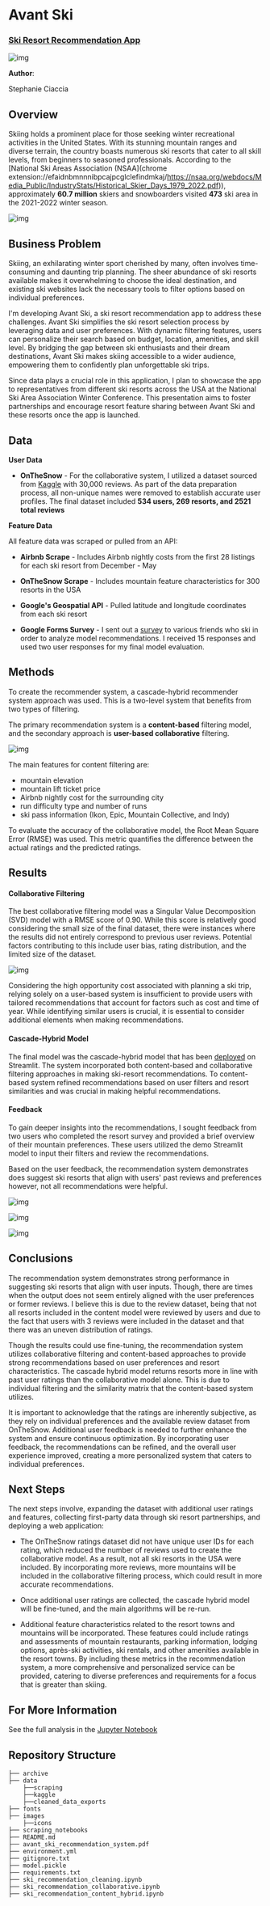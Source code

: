 # Avant Ski 
### [Ski Resort Recommendation App](https://stephcia-ski-recommendation-system-ski-model-stephanie-zs77j6.streamlit.app/)

![img](images/whistler_banner.png)

**Author**:

Stephanie Ciaccia

## Overview

Skiing holds a prominent place for those seeking winter recreational activities in the United States. With its stunning mountain ranges and diverse terrain, the country boasts numerous ski resorts that cater to all skill levels, from beginners to seasoned professionals. According to the [National Ski Areas Association (NSAA](chrome extension://efaidnbmnnnibpcajpcglclefindmkaj/https://nsaa.org/webdocs/Media_Public/IndustryStats/Historical_Skier_Days_1979_2022.pdf)), approximately **60.7 million** skiers and snowboarders visited **473** ski area in the 2021-2022 winter season.

![img](images/market_overview.png)

## Business Problem

Skiing, an exhilarating winter sport cherished by many, often involves time-consuming and daunting trip planning. The sheer abundance of ski resorts available makes it overwhelming to choose the ideal destination, and existing ski websites lack the necessary tools to filter options based on individual preferences.

I'm developing Avant Ski, a ski resort recommendation app to address these challenges. Avant Ski simplifies the ski resort selection process by leveraging data and user preferences. With dynamic filtering features, users can personalize their search based on budget, location, amenities, and skill level. By bridging the gap between ski enthusiasts and their dream destinations, Avant Ski makes skiing accessible to a wider audience, empowering them to confidently plan unforgettable ski trips.

Since data plays a crucial role in this application, I plan to showcase the app to representatives from different ski resorts across the USA at the National Ski Area Association Winter Conference. This presentation aims to foster partnerships and encourage resort feature sharing between Avant Ski and these resorts once the app is launched.

## Data

**User Data**

- **OnTheSnow** - For the collaborative system, I utilized a dataset sourced from [Kaggle](https://www.kaggle.com/datasets/fredkellner/onthesnow-ski-area-reviews) with 30,000 reviews. As part of the data preparation process, all non-unique names were removed to establish accurate user profiles. The final dataset included **534 users, 269 resorts, and 2521 total reviews**

**Feature Data**

All feature data was scraped or pulled from an API:

- **Airbnb Scrape** - Includes Airbnb nightly costs from the first 28 listings for each ski resort from December - May

- **OnTheSnow Scrape** - Includes mountain feature characteristics for 300 resorts in the USA

- **Google's Geospatial API** - Pulled latitude and longitude coordinates from each ski resort

- **Google Forms Survey** - I sent out a [survey](https://forms.gle/PTv41GV71XyPREF26) to various friends who ski in order to analyze model recommendations. I received 15 responses and used two user responses for my final model evaluation.

## Methods

To create the recommender system, a cascade-hybrid recommender system approach was used. This is a two-level system that benefits from two types of filtering. 

The primary recommendation system is a **content-based** filtering model, and the secondary approach is **user-based collaborative** filtering.

![img](images/cascade_hybrid_schema.png)

The main features for content filtering are:
- mountain elevation
- mountain lift ticket price
- Airbnb nightly cost for the surrounding city
- run difficulty type and number of runs
- ski pass information (Ikon, Epic, Mountain Collective, and Indy)

To evaluate the accuracy of the collaborative model, the Root Mean Square Error (RMSE) was used. This metric quantifies the difference between the actual ratings and the predicted ratings.

## Results

#### Collaborative Filtering

The best collaborative filtering model was a Singular Value Decomposition (SVD) model with a RMSE score of 0.90. While this score is relatively good considering the small size of the final dataset, there were instances where the results did not entirely correspond to previous user reviews. Potential factors contributing to this include user bias, rating distribution, and the limited size of the dataset. 

![img](images/rating_distribution.png)

Considering the high opportunity cost associated with planning a ski trip, relying solely on a user-based system is insufficient to provide users with tailored recommendations that account for factors such as cost and time of year. While identifying similar users is crucial, it is essential to consider additional elements when making recommendations.

#### Cascade-Hybrid Model

The final model was the cascade-hybrid model that has been [deployed](https://stephcia-ski-recommendation-system-ski-model-stephanie-zs77j6.streamlit.app/) on Streamlit. The system incorporated both content-based and collaborative filtering approaches in making ski-resort recommendations. To content-based system refined recommendations based on user filters and resort similarities and was crucial in making helpful recommendations. 

####  Feedback

To gain deeper insights into the recommendations, I sought feedback from two users who completed the resort survey and provided a brief overview of their mountain preferences. These users utilized the demo Streamlit model to input their filters and review the recommendations.

Based on the user feedback, the recommendation system demonstrates does suggest ski resorts that align with users' past reviews and preferences however, not all recommendations were helpful.

![img](images/user_1_2.png)

![img](images/user_2_2.png)

![img](images/user_2_travel.png)

## Conclusions

The recommendation system demonstrates strong performance in suggesting ski resorts that align with user inputs. Though, there are times when the output does not seem entirely aligned with the user preferences or former reviews. I believe this is due to the review dataset, being that not all resorts included in the content model were reviewed by users and due to the fact that users with 3 reviews were included in the dataset and that there was an uneven distribution of ratings.

Though the results could use fine-tuning, the recommendation system utilizes collaborative filtering and content-based approaches to provide strong recommendations based on user preferences and resort characteristics. The cascade hybrid model returns resorts more in line with past user ratings than the collaborative model alone. This is due to individual filtering and the similarity matrix that the content-based system utilizes.

It is important to acknowledge that the ratings are inherently subjective, as they rely on individual preferences and the available review dataset from OnTheSnow. Additional user feedback is needed to further enhance the system and ensure continuous optimization. By incorporating user feedback, the recommendations can be refined, and the overall user experience improved, creating a more personalized system that caters to individual preferences.


## Next Steps

The next steps involve, expanding the dataset with additional user ratings and features, collecting first-party data through ski resort partnerships, and deploying a web application:

- The OnTheSnow ratings dataset did not have unique user IDs for each rating, which reduced the number of reviews used to create the collaborative model. As a result, not all ski resorts in the USA were included. By incorporating more reviews, more mountains will be included in the collaborative filtering process, which could result in more accurate recommendations.

- Once additional user ratings are collected, the cascade hybrid model will be fine-tuned, and the main algorithms will be re-run.

- Additional feature characteristics related to the resort towns and mountains will be incorporated. These features could include ratings and assessments of mountain restaurants, parking information, lodging options, après-ski activities, ski rentals, and other amenities available in the resort towns. By including these metrics in the recommendation system, a more comprehensive and personalized service can be provided, catering to diverse preferences and requirements for a focus that is greater than skiing.

## For More Information

See the full analysis in the [Jupyter Notebook](https://github.com/stephcia/ski-recommendation-system/blob/main/ski_recommendation_cleaning.ipynb)

## Repository Structure

```
├── archive
├── data
    ├──scraping
    ├──kaggle
    ├──cleaned_data_exports
├── fonts
├── images
    ├──icons
├── scraping_notebooks
├── README.md
├── avant_ski_recommendation_system.pdf
├── environment.yml
├── gitignore.txt
├── model.pickle
├── requirements.txt
├── ski_recommendation_cleaning.ipynb
├── ski_recommendation_collaborative.ipynb
├── ski_recommendation_content_hybrid.ipynb

